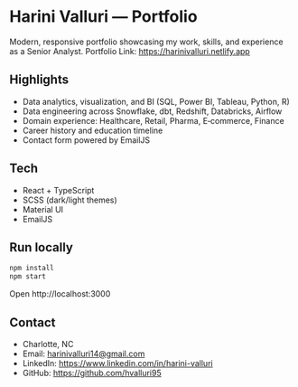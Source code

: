 # Harini Valluri — Portfolio

Modern, responsive portfolio showcasing my work, skills, and experience as a Senior Analyst.
Portfolio Link: https://harinivalluri.netlify.app

## Highlights

- Data analytics, visualization, and BI (SQL, Power BI, Tableau, Python, R)
- Data engineering across Snowflake, dbt, Redshift, Databricks, Airflow
- Domain experience: Healthcare, Retail, Pharma, E‑commerce, Finance
- Career history and education timeline
- Contact form powered by EmailJS

## Tech

- React + TypeScript
- SCSS (dark/light themes)
- Material UI
- EmailJS

## Run locally

```bash
npm install
npm start
```
Open http://localhost:3000

## Contact

- Charlotte, NC
- Email: harinivalluri14@gmail.com
- LinkedIn: https://www.linkedin.com/in/harini-valluri
- GitHub: https://github.com/hvalluri95
